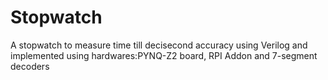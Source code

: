 # Stopwatch
A stopwatch to measure time till decisecond accuracy using Verilog and implemented using hardwares:PYNQ-Z2 board, RPI Addon and 7-segment decoders
